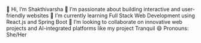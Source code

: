 👋 Hi, I’m Shakthivarsha
👀 I’m passionate about building interactive and user-friendly websites
🌱 I’m currently learning Full Stack Web Development using React.js and Spring Boot
💞️ I’m looking to collaborate on innovative web projects and AI-integrated platforms like my project Tranquil
😄 Pronouns: She/Her

<!---
shasha-23/shasha-23 is a ✨ special ✨ repository because its `README.md` (this file) appears on your GitHub profile.
You can click the Preview link to take a look at your changes.
--->
